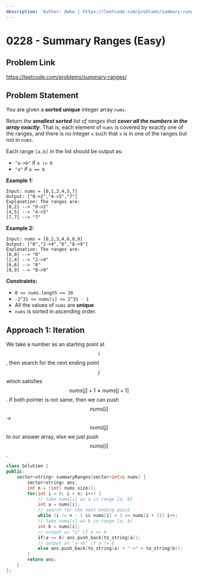 ```yaml
---
description: 'Author: @wkw | https://leetcode.com/problems/summary-ranges/'
---
```


# 0228 - Summary Ranges (Easy)

## Problem Link

https://leetcode.com/problems/summary-ranges/

## Problem Statement

You are given a **sorted unique** integer array `nums`.

Return _the **smallest sorted** list of ranges that **cover all the numbers in the array exactly**_. That is, each element of `nums` is covered by exactly one of the ranges, and there is no integer `x` such that `x` is in one of the ranges but not in `nums`.

Each range `[a,b]` in the list should be output as:

- `"a->b"` if `a != b`
- `"a"` if `a == b`

**Example 1:**

```
Input: nums = [0,1,2,4,5,7]
Output: ["0->2","4->5","7"]
Explanation: The ranges are:
[0,2] --> "0->2"
[4,5] --> "4->5"
[7,7] --> "7"
```

**Example 2:**

```
Input: nums = [0,2,3,4,6,8,9]
Output: ["0","2->4","6","8->9"]
Explanation: The ranges are:
[0,0] --> "0"
[2,4] --> "2->4"
[6,6] --> "6"
[8,9] --> "8->9"
```

**Constraints:**

- `0 <= nums.length <= 20`
- `-2^31 <= nums[i] <= 2^31 - 1`
- All the values of `nums` are **unique**.
- `nums` is sorted in ascending order.

## Approach 1: Iteration

We take a number as an starting point at $$i$$, then search for the next ending point $$j$$ which satisfies $$nums[j] + 1 \ne nums[j + 1]$$. If both pointer is not same, then we can push $$nums[i]$$->$$nums[j]$$ to our answer array, else we just push $$nums[i]$$.

<SolutionAuthor name="@wkw"/>

```cpp
class Solution {
public:
    vector<string> summaryRanges(vector<int>& nums) {
        vector<string> ans;
        int n = (int) nums.size();
        for(int i = 0; i < n; i++) {
            // take nums[i] as a in range [a, b]
            int a = nums[i];
            // search for the next ending point
            while (i != n - 1 && nums[i] + 1 == nums[i + 1]) i++;
            // take nums[i] as b in range [a, b]
            int b = nums[i];
            // output as "a" if a == b
            if(a == b) ans.push_back(to_string(a));
            // output as "a->b" if a != b
            else ans.push_back(to_string(a) + "->" + to_string(b));
        }
        return ans;
    }
};
```
